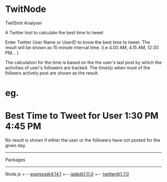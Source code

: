 # TwitNode
TwitSmit Analyser

A Twitter tool to calculate the best time to tweet

Enter Twitter User Name or UserID to know the best time to tweet.
The result will be shown as 15 minute interval time. (i.e 4.00 AM, 4.15 AM, 12:30 PM... ) 

The calculation for the time is based on the the user's last post by which the activities of user's followers are tracked.
The time(s) when most of the follwers actively post are shown as the result.

eg.
================================================
Best Time to Tweet for User
    1:30 PM
    4:45 PM
================================================


No result is shown if either the user or the followers have not posted for the given day.


*************
Packages
*************
Node.js
+-- express@4.14.1
+-- jade@1.11.0
+-- twitter@1.7.0
